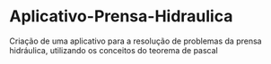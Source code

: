 # Aplicativo-Prensa-Hidraulica
Criação de uma aplicativo para a resolução de problemas da prensa hidráulica, utilizando os conceitos do teorema de pascal
